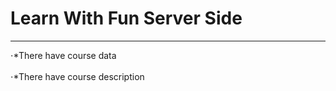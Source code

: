 # Learn With Fun Server Side
****
⋅*There have course data<br></br>
⋅*There have course description
